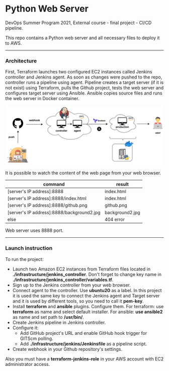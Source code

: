 # Python Web Server

DevOps Summer Program 2021, External course - final project - CI/CD pipeline.

This repo contains a Python web server and all necessary files to deploy it to AWS. 

---

### Architecture

First, Terraform launches two configured EC2 instances called Jenkins controller and Jenkins agent. As soon as changes were pushed to the repo, controller runs a pipeline using agent. Pipeline creates a target server (if it is not exist) using Terraform, pulls the Github project, tests the web server and configures target server using Ansible. Ansible copies source files and runs the web server in Docker container.

<img src="img/architecture.png" width="800" />

It is possible to watch the content of the web page from your web browser.


| command | result  |
|---|---|
| [server's IP address]:8888 | index.html  |
| [server's IP address]:8888/index.html | index.html  |
| [server's IP address]:8888/github.png | github.png  |
| [server's IP address]:8888/background2.jpg | background2.jpg |
| else | 404 error  |

Web server uses 8888 port.

---

### Launch instruction
To run the project:
- Launch two Amazon EC2 instances from Terraform files located in **./infrastructure/jenkins_controller**. Don't forget to change key name in **./infrastructure/jenkins_controller/variables.tf**.
- Sign up to the Jenkins controller from your web browser.
- Connect agent to the controller. Use **ubuntu20** as a label. In this project it is used the same key to connect the Jenkins agent and Target server and it is used by different tools, so you need to call it **pem-key**.
- Install **terraform** and **ansible** plugins. Configure them. For terraform: use **terraform** as name and select default installer. For ansible: **use ansible2** as name and set path to **/usr/bin/**.
- Create Jenkins pipeline in Jenkins controller.
- Configure it:
  - Add GitHub project's URL and enable GitHub hook trigger for GITScm polling.
  - Add **./infrastructure/jenkins/Jenkinsfile** as a pipeline script. 
- Create webhook in your Github repository's settings. 

Also you must have a **terraform-jenkins-role** in your AWS account with EC2 administrator access.
